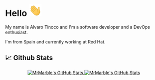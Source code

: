 <h1>Hello <img src="https://raw.githubusercontent.com/ABSphreak/ABSphreak/master/gifs/Hi.gif" width="40" /></h1>
My name is Alvaro Tinoco and I'm a software developer and a DevOps enthusiast.

I'm from Spain and currently working at Red Hat.

## 📈 Github Stats
<div align="center">
  <a href="https://github.com/MrMarble/MrMarble">
  <img align="center" src="https://github-readme-stats.vercel.app/api?username=mrmarble&show_icons=true&line_height=27&count_private=true&title_color=ffffff&text_color=c9cacc&icon_color=2bbc8a&bg_color=1d1f21" alt="MrMarble's GitHub Stats" />
</a>
<a href="https://github.com/MrMarble/MrMarble">
  <img align="center" src="https://github-readme-stats.vercel.app/api/top-langs/?username=mrmarble&hide=java,html,tex&title_color=ffffff&text_color=c9cacc&icon_color=2bbc8a&bg_color=1d1f21&langs_count=3" alt="MrMarble's GitHub Stats" />
</a>
</div>
